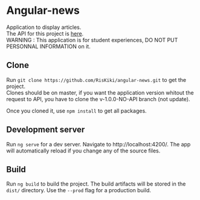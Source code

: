 # Angular-news

Application to display articles. \
The API for this project is [here](https://github.com/RisKiki/angular-news-api). \
WARNING : This application is for student experiences, DO NOT PUT PERSONNAL INFORMATION on it. 

## Clone

Run `git clone https://github.com/RisKiki/angular-news.git` to get the project. \
Clones should be on master, if you want the application version whitout the request to API, you have to clone the v-1.0.0-NO-API branch (not update).

Once you cloned it, use `npm install` to get all packages.

## Development server

Run `ng serve` for a dev server. Navigate to http://localhost:4200/. The app will automatically reload if you change any of the source files.

## Build

Run `ng build` to build the project. The build artifacts will be stored in the `dist/` directory. Use the `--prod` flag for a production build.
